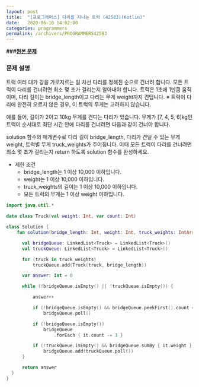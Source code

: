 ```yaml
---
layout: post
title:  "[프로그래머스] 다리를 지나는 트럭 (42583)(Kotlin)"
date:   2020-06-10 14:02:00
categories: programmers
permalink: /archivers/PROGRAMMERS42583
---
```


**###[원본 문제](https://www.acmicpc.net/problem/1000)**

### 문제 설명

트럭 여러 대가 강을 가로지르는 일 차선 다리를 정해진 순으로 건너려 합니다. 모든 트럭이 다리를 건너려면 최소 몇 초가 걸리는지 알아내야 합니다. 트럭은 1초에 1만큼 움직이며, 다리 길이는 bridge_length이고 다리는 무게 weight까지 견딥니다.
※ 트럭이 다리에 완전히 오르지 않은 경우, 이 트럭의 무게는 고려하지 않습니다.

예를 들어, 길이가 2이고 10kg 무게를 견디는 다리가 있습니다. 무게가 [7, 4, 5, 6]kg인 트럭이 순서대로 최단 시간 안에 다리를 건너려면 다음과 같이 건너야 합니다.

solution 함수의 매개변수로 다리 길이 bridge_length, 다리가 견딜 수 있는 무게 weight, 트럭별 무게 truck_weights가 주어집니다. 이때 모든 트럭이 다리를 건너려면 최소 몇 초가 걸리는지 return 하도록 solution 함수를 완성하세요.

  * 제한 조건
    - bridge_length는 1 이상 10,000 이하입니다.
    - weight는 1 이상 10,000 이하입니다.
    - truck_weights의 길이는 1 이상 10,000 이하입니다.
    - 모든 트럭의 무게는 1 이상 weight 이하입니다.


```kotlin
import java.util.*

data class Truck(val weight: Int, var count: Int)

class Solution {
    fun solution(bridge_length: Int, weight: Int, truck_weights: IntArray): Int {

      val bridgeQueue: LinkedList<Truck> = LinkedList<Truck>()
      val truckQueue: LinkedList<Truck> = LinkedList<Truck>()

      for (truck in truck_weights)
          truckQueue.add(Truck(truck, bridge_length))

      var answer: Int = 0

      while (!bridgeQueue.isEmpty() || !truckQueue.isEmpty()) {

          answer++

          if (!bridgeQueue.isEmpty() && bridgeQueue.peekFirst().count < 2)
              bridgeQueue.poll()

          if (!bridgeQueue.isEmpty())
              bridgeQueue
                  .forEach { it.count -= 1 }

          if (!truckQueue.isEmpty() && bridgeQueue.sumBy { it.weight } + truckQueue.peek().weight <= weight)
              bridgeQueue.add(truckQueue.poll())
      }

      return answer
  }
}
```
